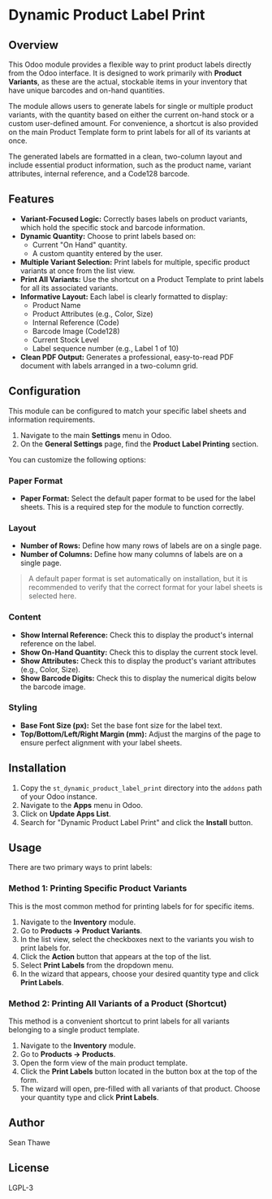 # Dynamic Product Label Print

## Overview

This Odoo module provides a flexible way to print product labels directly from the Odoo interface. It is designed to work primarily with **Product Variants**, as these are the actual, stockable items in your inventory that have unique barcodes and on-hand quantities.

The module allows users to generate labels for single or multiple product variants, with the quantity based on either the current on-hand stock or a custom user-defined amount. For convenience, a shortcut is also provided on the main Product Template form to print labels for all of its variants at once.

The generated labels are formatted in a clean, two-column layout and include essential product information, such as the product name, variant attributes, internal reference, and a Code128 barcode.

## Features

- **Variant-Focused Logic:** Correctly bases labels on product variants, which hold the specific stock and barcode information.
- **Dynamic Quantity:** Choose to print labels based on:
    - Current "On Hand" quantity.
    - A custom quantity entered by the user.
- **Multiple Variant Selection:** Print labels for multiple, specific product variants at once from the list view.
- **Print All Variants:** Use the shortcut on a Product Template to print labels for all its associated variants.
- **Informative Layout:** Each label is clearly formatted to display:
    - Product Name
    - Product Attributes (e.g., Color, Size)
    - Internal Reference (Code)
    - Barcode Image (Code128)
    - Current Stock Level
    - Label sequence number (e.g., Label 1 of 10)
- **Clean PDF Output:** Generates a professional, easy-to-read PDF document with labels arranged in a two-column grid.

## Configuration

This module can be configured to match your specific label sheets and information requirements.

1.  Navigate to the main **Settings** menu in Odoo.
2.  On the **General Settings** page, find the **Product Label Printing** section.

You can customize the following options:

### Paper Format
-   **Paper Format:** Select the default paper format to be used for the label sheets. This is a required step for the module to function correctly.

### Layout
-   **Number of Rows:** Define how many rows of labels are on a single page.
-   **Number of Columns:** Define how many columns of labels are on a single page.

> A default paper format is set automatically on installation, but it is recommended to verify that the correct format for your label sheets is selected here.

### Content
-   **Show Internal Reference:** Check this to display the product's internal reference on the label.
-   **Show On-Hand Quantity:** Check this to display the current stock level.
-   **Show Attributes:** Check this to display the product's variant attributes (e.g., Color, Size).
-   **Show Barcode Digits:** Check this to display the numerical digits below the barcode image.

### Styling
-   **Base Font Size (px):** Set the base font size for the label text.
-   **Top/Bottom/Left/Right Margin (mm):** Adjust the margins of the page to ensure perfect alignment with your label sheets.

## Installation

1.  Copy the `st_dynamic_product_label_print` directory into the `addons` path of your Odoo instance.
2.  Navigate to the **Apps** menu in Odoo.
3.  Click on **Update Apps List**.
4.  Search for "Dynamic Product Label Print" and click the **Install** button.

## Usage

There are two primary ways to print labels:

### Method 1: Printing Specific Product Variants

This is the most common method for printing labels for for specific items.

1.  Navigate to the **Inventory** module.
2.  Go to **Products -> Product Variants**.
3.  In the list view, select the checkboxes next to the variants you wish to print labels for.
4.  Click the **Action** button that appears at the top of the list.
5.  Select **Print Labels** from the dropdown menu.
6.  In the wizard that appears, choose your desired quantity type and click **Print Labels**.

### Method 2: Printing All Variants of a Product (Shortcut)

This method is a convenient shortcut to print labels for all variants belonging to a single product template.

1.  Navigate to the **Inventory** module.
2.  Go to **Products -> Products**.
3.  Open the form view of the main product template.
4.  Click the **Print Labels** button located in the button box at the top of the form.
5.  The wizard will open, pre-filled with all variants of that product. Choose your quantity type and click **Print Labels**.

## Author

Sean Thawe

## License

LGPL-3